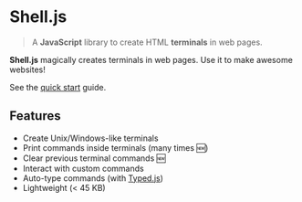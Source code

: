 # Shell.js

> A <strong>JavaScript</strong> library to create HTML <strong>terminals</strong> in web pages.

**Shell.js** magically creates terminals in web pages. Use it to make awesome websites!

See the [quick start](quickstart.md) guide.

## Features

- Create Unix/Windows-like terminals
- Print commands inside terminals (many times :new:)
- Clear previous terminal commands :new:
- Interact with custom commands
- Auto-type commands (with [Typed.js](https://github.com/mattboldt/typed.js/))
- Lightweight (< 45 KB)
